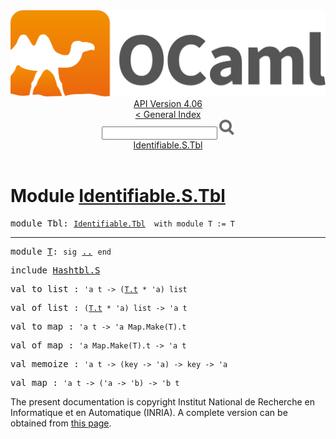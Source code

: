 <!-- ((! set title API !)) ((! set documentation !)) ((! set api !)) ((! set nobreadcrumb !)) -->
<div class="api"><header><nav class="toc brand"><a class="brand" href="https://ocaml.org/"><img src="colour-logo-gray.svg" class="svg" alt="OCaml"></a></nav><nav class="toc"><div class="toc_version"><a href="/docs" id="version-select">API Version 4.06</a></div><a href="index.html">&lt; General Index</a><div class="api_search"><input type="text" name="apisearch" id="api_search" oninput="mySearch(false);" onkeypress="this.oninput();" onclick="this.oninput();" onpaste="this.oninput();">
<img src="search_icon.svg" alt="Search" class="svg" onclick="mySearch(false)"></div>
<div id="search_results"></div><div class="toc_title"><a href="#top">Identifiable.S.Tbl</a></div><ul></ul></nav></header>

<h1>Module <a href="type_Identifiable.S.Tbl.html">Identifiable.S.Tbl</a></h1>

<pre><span id="MODULETbl"><span class="keyword">module</span> Tbl</span>: <code class="type"><a href="Identifiable.Tbl.html">Identifiable.Tbl</a></code><code class="type">  with module T := T</code></pre><hr width="100%">

<pre><span id="MODULET"><span class="keyword">module</span> <a href="Identifiable.Tbl.T.html">T</a></span>: <code class="code"><span class="keyword">sig</span></code> <a href="Identifiable.Tbl.T.html">..</a> <code class="code"><span class="keyword">end</span></code></pre>
<pre><span class="keyword">include</span> <a href="Hashtbl.S.html">Hashtbl.S</a></pre>

<pre><span id="VALto_list"><span class="keyword">val</span> to_list</span> : <code class="type">'a t -&gt; (<a href="Identifiable.Tbl.T.html#TYPEt">T.t</a> * 'a) list</code></pre>
<pre><span id="VALof_list"><span class="keyword">val</span> of_list</span> : <code class="type">(<a href="Identifiable.Tbl.T.html#TYPEt">T.t</a> * 'a) list -&gt; 'a t</code></pre>
<pre><span id="VALto_map"><span class="keyword">val</span> to_map</span> : <code class="type">'a t -&gt; 'a Map.Make(T).t</code></pre>
<pre><span id="VALof_map"><span class="keyword">val</span> of_map</span> : <code class="type">'a Map.Make(T).t -&gt; 'a t</code></pre>
<pre><span id="VALmemoize"><span class="keyword">val</span> memoize</span> : <code class="type">'a t -&gt; (key -&gt; 'a) -&gt; key -&gt; 'a</code></pre>
<pre><span id="VALmap"><span class="keyword">val</span> map</span> : <code class="type">'a t -&gt; ('a -&gt; 'b) -&gt; 'b t</code></pre><div class="copyright">The present documentation is copyright Institut National de Recherche en Informatique et en Automatique (INRIA). A complete version can be obtained from <a href="http://caml.inria.fr/pub/docs/manual-ocaml/">this page</a>.</div></div>